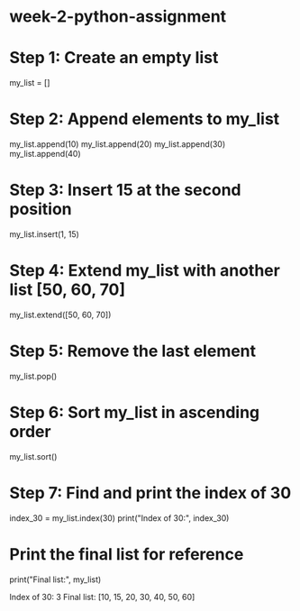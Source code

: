 # week-2-python-assignment

# Step 1: Create an empty list
my_list = []

# Step 2: Append elements to my_list
my_list.append(10)
my_list.append(20)
my_list.append(30)
my_list.append(40)

# Step 3: Insert 15 at the second position
my_list.insert(1, 15)

# Step 4: Extend my_list with another list [50, 60, 70]
my_list.extend([50, 60, 70])

# Step 5: Remove the last element
my_list.pop()

# Step 6: Sort my_list in ascending order
my_list.sort()

# Step 7: Find and print the index of 30
index_30 = my_list.index(30)
print("Index of 30:", index_30)

# Print the final list for reference
print("Final list:", my_list)

Index of 30: 3
Final list: [10, 15, 20, 30, 40, 50, 60]

